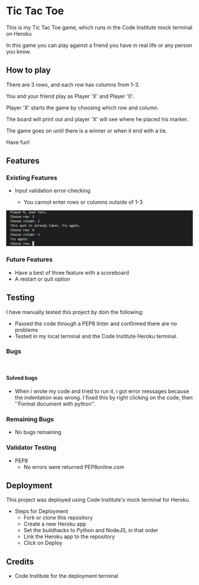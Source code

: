 # Tic Tac Toe

This is my Tic Tac Toe game, which runs in the Code Institute mock terminal on Heroku

In this game you can play against a friend you have in real life or any person you know.


## How to play

There are 3 rows, and each row has columns from 1-3.

You and your friend play as Player 'X' and Player '0'. 

Player 'X' starts the game by choosing which row and column.

The board will print out and player 'X' will see where he placed his marker.

The game goes on until there is a winner or when it end with a tie.

Have fun!

## Features

### Existing Features

- Input validation error-checking

  - You cannot enter rows or columns outside of 1-3

![Error validation](assets/images/Features.png)

### Future Features

- Have a best of three feature with a scoreboard
- A restart or quit option

## Testing

I have manually tested this project by doin the following:

- Passed the code through a PEP8 linter and confirmed there are no problems
- Tested in my local terminal and the Code Institute Heroku terminal.

### Bugs
<br>

#### Solved bugs

- When i wrote my code and tried to run it, i got error messages because the indentation was wrong. I fixed 
this by right clicking on the code, then ''Format document with python''.

### Remaining Bugs

- No bugs remaining

### Validator Testing

- PEP8
   - No errors were returned PEP8online.com

## Deployment

This project was deployed using Code Institute's mock terminal for Heroku.

- Steps for Deployment
   - Fork or clone this repository
   - Create a new Heroku app
   - Set the buildhacks to Python and NodeJS, in that order
   - Link the Heroku app to the repository
   - Click on Deploy


## Credits 

- Code Institute for the deployment terminal